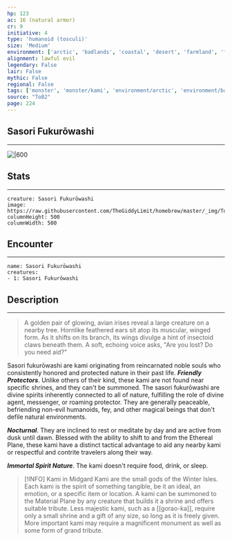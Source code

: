 ```yaml
---
hp: 123
ac: 16 (natural armor)
cr: 9
initiative: 4
type: 'humanoid (tosculi)'    
size: 'Medium'
environment: ['arctic', 'badlands', 'coastal', 'desert', 'farmland', 'forest', 'grassland', 'hill', 'mountain', 'planar', 'swamp', 'underdark', 'underwater', 'urban']
alignment: lawful evil
legendary: False
lair: False
mythic: False
regional: False
tags: ['monster', 'monster/kami', 'environment/arctic', 'environment/badlands', 'environment/coastal', 'environment/desert', 'environment/farmland', 'environment/forest', 'environment/grassland', 'environment/hill', 'environment/mountain', 'environment/planar', 'environment/swamp', 'environment/underdark', 'environment/underwater', 'environment/urban']
source: "ToB2"
page: 224
---
```


## Sasori Fukurōwashi
---

![|600](https://raw.githubusercontent.com/TheGiddyLimit/homebrew/master/_img/ToB2/creature/Sasori%20Fukurowashi.webp)

## Stats
---

```statblock
creature: Sasori Fukurōwashi
image: https://raw.githubusercontent.com/TheGiddyLimit/homebrew/master/_img/ToB2/creature/token/Sasori%20Fukurowashi%20%28Token%29.png
columnHeight: 500
columnWidth: 500
```

## Encounter
---

```encounter-table
name: Sasori Fukurōwashi
creatures:
- 1: Sasori Fukurōwashi
```

## Description
---
>A golden pair of glowing, avian irises reveal a large creature on a nearby tree. Hornlike feathered ears sit atop its muscular, winged form. As it shifts on its branch, its wings divulge a hint of insectoid claws beneath them. A soft, echoing voice asks, "Are you lost? Do you need aid?"

Sasori fukurōwashi are kami originating from reincarnated noble souls who consistently honored and protected nature in their past life.
**_Friendly Protectors_**. Unlike others of their kind, these kami are not found near specific shrines, and they can't be summoned. The sasori fukurōwashi are divine spirits inherently connected to all of nature, fulfilling the role of divine agent, messenger, or roaming protector. They are generally peaceable, befriending non-evil humanoids, fey, and other magical beings that don't defile natural environments.

**_Nocturnal_**. They are inclined to rest or meditate by day and are active from dusk until dawn. Blessed with the ability to shift to and from the Ethereal Plane, these kami have a distinct tactical advantage to aid any nearby kami or respectful and contrite travelers along their way.

**_Immortal Spirit Nature_**. The kami doesn't require food, drink, or sleep.


> [!INFO] Kami in Midgard
>Kami are the small gods of the Winter Isles. Each kami is the spirit of something tangible, be it an ideal, an emotion, or a specific item or location. A kami can be summoned to the Material Plane by any creature that builds it a shrine and offers suitable tribute. Less majestic kami, such as a [[gorao-ka]], require only a small shrine and a gift of any size, so long as it is freely given. More important kami may require a magnificent monument as well as some form of grand tribute.





